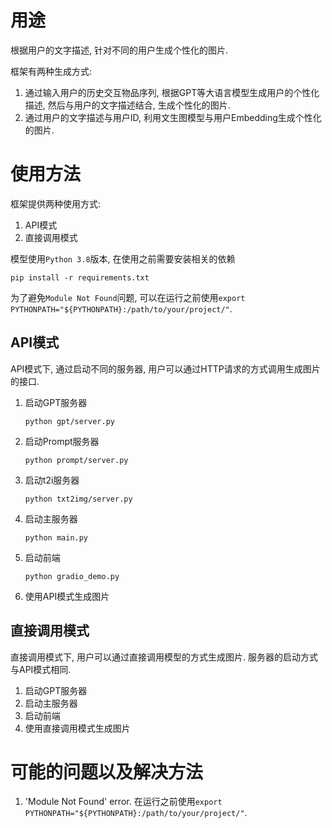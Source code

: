 # 用途
根据用户的文字描述, 针对不同的用户生成个性化的图片.

框架有两种生成方式: 
1. 通过输入用户的历史交互物品序列, 根据GPT等大语言模型生成用户的个性化描述,
然后与用户的文字描述结合, 生成个性化的图片.
2. 通过用户的文字描述与用户ID, 利用文生图模型与用户Embedding生成个性化的图片.

# 使用方法

框架提供两种使用方式:
1. API模式
2. 直接调用模式

模型使用`Python 3.8`版本, 在使用之前需要安装相关的依赖
```shell
pip install -r requirements.txt
```

为了避免`Module Not Found`问题, 可以在运行之前使用`export PYTHONPATH="${PYTHONPATH}:/path/to/your/project/"`.

## API模式
API模式下, 通过启动不同的服务器, 用户可以通过HTTP请求的方式调用生成图片的接口.
1. 启动GPT服务器
   ```shell
   python gpt/server.py
   ```
2. 启动Prompt服务器
    ```shell
    python prompt/server.py
    ```
3. 启动t2i服务器
    ```shell
    python txt2img/server.py
    ```
4. 启动主服务器
    ```shell
    python main.py
    ```
5. 启动前端
    ```shell
    python gradio_demo.py
    ```
6. 使用API模式生成图片

## 直接调用模式
直接调用模式下, 用户可以通过直接调用模型的方式生成图片. 服务器的启动方式与API模式相同.
1. 启动GPT服务器
2. 启动主服务器
3. 启动前端
4. 使用直接调用模式生成图片

# 可能的问题以及解决方法
1. 'Module Not Found' error.
   在运行之前使用`export PYTHONPATH="${PYTHONPATH}:/path/to/your/project/"`.
